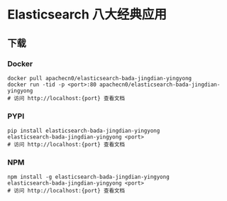# Elasticsearch 八大经典应用

## 下载

### Docker

```
docker pull apachecn0/elasticsearch-bada-jingdian-yingyong
docker run -tid -p <port>:80 apachecn0/elasticsearch-bada-jingdian-yingyong
# 访问 http://localhost:{port} 查看文档
```

### PYPI

```
pip install elasticsearch-bada-jingdian-yingyong
elasticsearch-bada-jingdian-yingyong <port>
# 访问 http://localhost:{port} 查看文档
```

### NPM

```
npm install -g elasticsearch-bada-jingdian-yingyong
elasticsearch-bada-jingdian-yingyong <port>
# 访问 http://localhost:{port} 查看文档
```